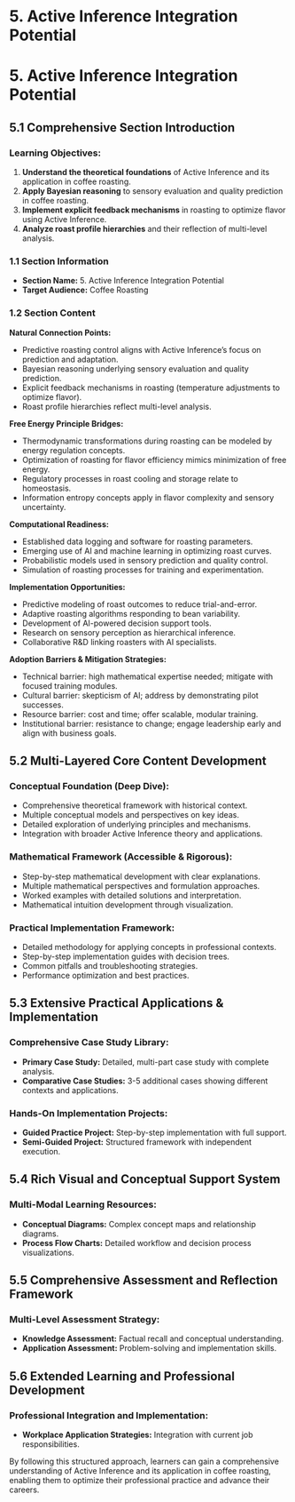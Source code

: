 # 5. Active Inference Integration Potential

# 5. Active Inference Integration Potential
## 5.1 Comprehensive Section Introduction
### Learning Objectives:
1. **Understand the theoretical foundations** of Active Inference and its application in coffee roasting.
2. **Apply Bayesian reasoning** to sensory evaluation and quality prediction in coffee roasting.
3. **Implement explicit feedback mechanisms** in roasting to optimize flavor using Active Inference.
4. **Analyze roast profile hierarchies** and their reflection of multi-level analysis.

### 1.1 Section Information
- **Section Name:** 5. Active Inference Integration Potential
- **Target Audience:** Coffee Roasting

### 1.2 Section Content
**Natural Connection Points:**
- Predictive roasting control aligns with Active Inference’s focus on prediction and adaptation.
- Bayesian reasoning underlying sensory evaluation and quality prediction.
- Explicit feedback mechanisms in roasting (temperature adjustments to optimize flavor).
- Roast profile hierarchies reflect multi-level analysis.

**Free Energy Principle Bridges:**
- Thermodynamic transformations during roasting can be modeled by energy regulation concepts.
- Optimization of roasting for flavor efficiency mimics minimization of free energy.
- Regulatory processes in roast cooling and storage relate to homeostasis.
- Information entropy concepts apply in flavor complexity and sensory uncertainty.

**Computational Readiness:**
- Established data logging and software for roasting parameters.
- Emerging use of AI and machine learning in optimizing roast curves.
- Probabilistic models used in sensory prediction and quality control.
- Simulation of roasting processes for training and experimentation.

**Implementation Opportunities:**
- Predictive modeling of roast outcomes to reduce trial-and-error.
- Adaptive roasting algorithms responding to bean variability.
- Development of AI-powered decision support tools.
- Research on sensory perception as hierarchical inference.
- Collaborative R&D linking roasters with AI specialists.

**Adoption Barriers & Mitigation Strategies:**
- Technical barrier: high mathematical expertise needed; mitigate with focused training modules.
- Cultural barrier: skepticism of AI; address by demonstrating pilot successes.
- Resource barrier: cost and time; offer scalable, modular training.
- Institutional barrier: resistance to change; engage leadership early and align with business goals.

## 5.2 Multi-Layered Core Content Development
### Conceptual Foundation (Deep Dive):
- Comprehensive theoretical framework with historical context.
- Multiple conceptual models and perspectives on key ideas.
- Detailed exploration of underlying principles and mechanisms.
- Integration with broader Active Inference theory and applications.

### Mathematical Framework (Accessible & Rigorous):
- Step-by-step mathematical development with clear explanations.
- Multiple mathematical perspectives and formulation approaches.
- Worked examples with detailed solutions and interpretation.
- Mathematical intuition development through visualization.

### Practical Implementation Framework:
- Detailed methodology for applying concepts in professional contexts.
- Step-by-step implementation guides with decision trees.
- Common pitfalls and troubleshooting strategies.
- Performance optimization and best practices.

## 5.3 Extensive Practical Applications & Implementation
### Comprehensive Case Study Library:
- **Primary Case Study:** Detailed, multi-part case study with complete analysis.
- **Comparative Case Studies:** 3-5 additional cases showing different contexts and applications.

### Hands-On Implementation Projects:
- **Guided Practice Project:** Step-by-step implementation with full support.
- **Semi-Guided Project:** Structured framework with independent execution.

## 5.4 Rich Visual and Conceptual Support System
### Multi-Modal Learning Resources:
- **Conceptual Diagrams:** Complex concept maps and relationship diagrams.
- **Process Flow Charts:** Detailed workflow and decision process visualizations.

## 5.5 Comprehensive Assessment and Reflection Framework
### Multi-Level Assessment Strategy:
- **Knowledge Assessment:** Factual recall and conceptual understanding.
- **Application Assessment:** Problem-solving and implementation skills.

## 5.6 Extended Learning and Professional Development
### Professional Integration and Implementation:
- **Workplace Application Strategies:** Integration with current job responsibilities.

By following this structured approach, learners can gain a comprehensive understanding of Active Inference and its application in coffee roasting, enabling them to optimize their professional practice and advance their careers.